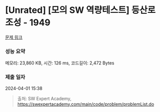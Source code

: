 # [Unrated] [모의 SW 역량테스트] 등산로 조성 - 1949 

[문제 링크](https://swexpertacademy.com/main/code/problem/problemDetail.do?contestProbId=AV5PoOKKAPIDFAUq) 

### 성능 요약

메모리: 23,860 KB, 시간: 126 ms, 코드길이: 2,472 Bytes

### 제출 일자

2024-04-01 15:38



> 출처: SW Expert Academy, https://swexpertacademy.com/main/code/problem/problemList.do